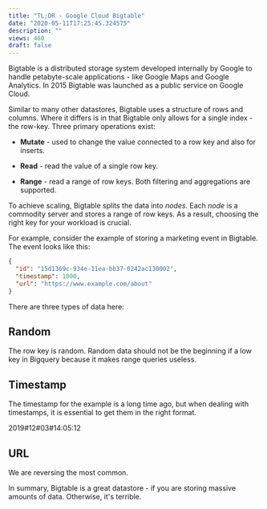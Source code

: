 ```yaml
---
title: "TL;DR - Google Cloud Bigtable"
date: "2020-05-11T17:25:45.324575"
description: ""
views: 460
draft: false
---
```

Bigtable is a distributed storage system developed internally by Google to handle petabyte-scale applications - like Google Maps and Google Analytics. In 2015 Bigtable was launched as a public service on Google Cloud.

Similar to many other datastores, Bigtable uses a structure of rows and columns. Where it differs is in that Bigtable only allows for a single index - the row-key. Three primary operations exist:

-   **Mutate** - used to change the value connected to a row key and also for inserts.

-   **Read** - read the value of a single row key.

-   **Range** - read a range of row keys. Both filtering and aggregations are supported.

To achieve scaling, Bigtable splits the data into *nodes*. Each *node* is a commodity server and stores a range of row keys. As a result, choosing the right key for your workload is crucial.

For example, consider the example of storing a marketing event in Bigtable. The event looks like this:

```json
{
  "id": "15d1369c-934e-11ea-bb37-0242ac130002",
  "timestamp": 1000,
  "url": "https://www.example.com/about"
}
```

There are three types of data here:

Random 
-------

The row key is random. Random data should not be the beginning if a low key in Bigquery because it makes range queries useless.

Timestamp 
----------

The timestamp for the example is a long time ago, but when dealing with timestamps, it is essential to get them in the right format.

2019#12#03#14:05:12

URL 
----

We are reversing the most common.

In summary, Bigtable is a great datastore - if you are storing massive amounts of data. Otherwise, it's terrible.
